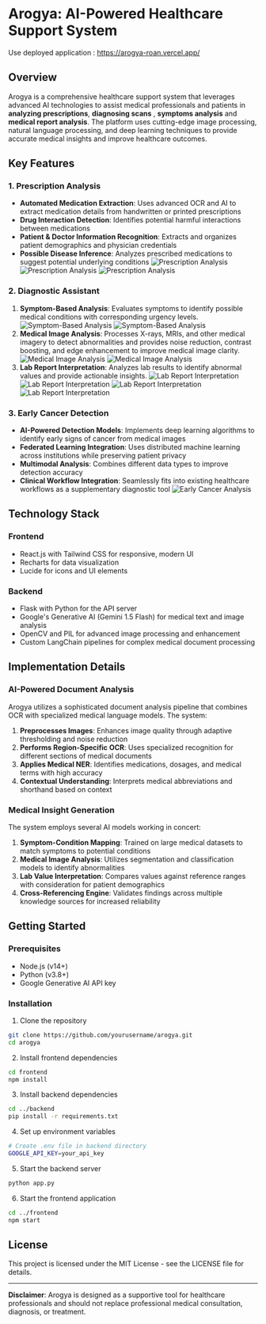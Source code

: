 # Arogya: AI-Powered Healthcare Support System
Use deployed application : https://arogya-roan.vercel.app/
## Overview

Arogya is a comprehensive healthcare support system that leverages advanced AI technologies to assist medical professionals and patients in **analyzing prescriptions**, **diagnosing scans** , **symptoms analysis** and **medical report analysis**. The platform uses cutting-edge image processing, natural language processing, and deep learning techniques to provide accurate medical insights and improve healthcare outcomes.

## Key Features

### 1. Prescription Analysis
- **Automated Medication Extraction**: Uses advanced OCR and AI to extract medication details from handwritten or printed prescriptions
- **Drug Interaction Detection**: Identifies potential harmful interactions between medications
- **Patient & Doctor Information Recognition**: Extracts and organizes patient demographics and physician credentials
- **Possible Disease Inference**: Analyzes prescribed medications to suggest potential underlying conditions
![Prescription Analysis](https://raw.githubusercontent.com/ishani-1255/Arogya/refs/heads/main/project%20photos/Prescription-1.png)
![Prescription Analysis](https://raw.githubusercontent.com/ishani-1255/Arogya/refs/heads/main/project%20photos/Prescription-2.png)
![Prescription Analysis](https://raw.githubusercontent.com/ishani-1255/Arogya/refs/heads/main/project%20photos/prescription-3.png)  

### 2. Diagnostic Assistant
1. **Symptom-Based Analysis**: Evaluates symptoms to identify possible medical conditions with corresponding urgency levels.
![Symptom-Based Analysis](https://raw.githubusercontent.com/ishani-1255/Arogya/refs/heads/main/project%20photos/Symptom%20Analysis.png)
![Symptom-Based Analysis](https://github.com/ishani-1255/Arogya/blob/main/project%20photos/symptom-analysis-result.png?raw=true)
4. **Medical Image Analysis**: Processes X-rays, MRIs, and other medical imagery to detect abnormalities and provides noise reduction, contrast boosting, and edge enhancement to improve medical image clarity.
![Medical Image Analysis](https://github.com/ishani-1255/Arogya/blob/main/project%20photos/image-analysis-1.png?raw=true)
![Medical Image Analysis](https://github.com/ishani-1255/Arogya/blob/main/project%20photos/image-analysis-2.png?raw=true)
7. **Lab Report Interpretation**: Analyzes lab results to identify abnormal values and provide actionable insights.
![Lab Report Interpretation](https://raw.githubusercontent.com/ishani-1255/Arogya/refs/heads/main/project%20photos/Lab%20Analysis-1.png)
![Lab Report Interpretation](https://raw.githubusercontent.com/ishani-1255/Arogya/refs/heads/main/project%20photos/lAB-2.png)
![Lab Report Interpretation](https://raw.githubusercontent.com/ishani-1255/Arogya/refs/heads/main/project%20photos/Lab-3.png)
![Lab Report Interpretation](https://raw.githubusercontent.com/ishani-1255/Arogya/refs/heads/main/project%20photos/Lab-4.png)

### 3. Early Cancer Detection
- **AI-Powered Detection Models**: Implements deep learning algorithms to identify early signs of cancer from medical images
- **Federated Learning Integration**: Uses distributed machine learning across institutions while preserving patient privacy
- **Multimodal Analysis**: Combines different data types to improve detection accuracy
- **Clinical Workflow Integration**: Seamlessly fits into existing healthcare workflows as a supplementary diagnostic tool
![Early Cancer Analysis](https://raw.githubusercontent.com/ishani-1255/Arogya/refs/heads/main/project%20photos/cancer-metrics.png)  
## Technology Stack

### Frontend
- React.js with Tailwind CSS for responsive, modern UI
- Recharts for data visualization
- Lucide for icons and UI elements

### Backend
- Flask with Python for the API server
- Google's Generative AI (Gemini 1.5 Flash) for medical text and image analysis
- OpenCV and PIL for advanced image processing and enhancement
- Custom LangChain pipelines for complex medical document processing


## Implementation Details

### AI-Powered Document Analysis
Arogya utilizes a sophisticated document analysis pipeline that combines OCR with specialized medical language models. The system:

1. **Preprocesses Images**: Enhances image quality through adaptive thresholding and noise reduction
2. **Performs Region-Specific OCR**: Uses specialized recognition for different sections of medical documents
3. **Applies Medical NER**: Identifies medications, dosages, and medical terms with high accuracy
4. **Contextual Understanding**: Interprets medical abbreviations and shorthand based on context

### Medical Insight Generation
The system employs several AI models working in concert:

1. **Symptom-Condition Mapping**: Trained on large medical datasets to match symptoms to potential conditions
2. **Medical Image Analysis**: Utilizes segmentation and classification models to identify abnormalities
3. **Lab Value Interpretation**: Compares values against reference ranges with consideration for patient demographics
4. **Cross-Referencing Engine**: Validates findings across multiple knowledge sources for increased reliability


## Getting Started

### Prerequisites
- Node.js (v14+)
- Python (v3.8+)
- Google Generative AI API key

### Installation

1. Clone the repository
```bash
git clone https://github.com/yourusername/arogya.git
cd arogya
```

2. Install frontend dependencies
```bash
cd frontend
npm install
```

3. Install backend dependencies
```bash
cd ../backend
pip install -r requirements.txt
```

4. Set up environment variables
```bash
# Create .env file in backend directory
GOOGLE_API_KEY=your_api_key
```

5. Start the backend server
```bash
python app.py
```

6. Start the frontend application
```bash
cd ../frontend
npm start
```

## License

This project is licensed under the MIT License - see the LICENSE file for details.


---

**Disclaimer**: Arogya is designed as a supportive tool for healthcare professionals and should not replace professional medical consultation, diagnosis, or treatment.

